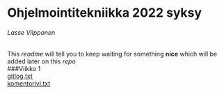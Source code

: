# Ohjelmointitekniikka 2022 syksy
###### Lasse Vilpponen
This *readme* will tell you to keep waiting for something __nice__ which will be added later on this *_repo_*  
###Viikko 1  
[gitlog.txt](https://github.com/Vilppula/ot-harjoitustyo/blob/master/laskarit/viikko1/gitlog.txt)  
[komentorivi.txt](https://github.com/Vilppula/ot-harjoitustyo/blob/master/laskarit/viikko1/komentorivi.txt)
